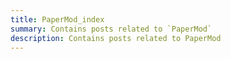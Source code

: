 ```yaml
---
title: PaperMod_index
summary: Contains posts related to `PaperMod`
description: Contains posts related to PaperMod
---
```

